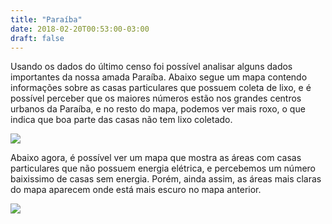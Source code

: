 ```yaml
---
title: "Paraíba"
date: 2018-02-20T00:53:00-03:00
draft: false
---
```


Usando os dados do último censo foi possível analisar alguns dados importantes da nossa amada Paraíba.
Abaixo segue um mapa contendo informações sobre as casas particulares que possuem coleta de lixo, e é possível perceber que os maiores números estão nos grandes centros urbanos da Paraíba, e no resto do mapa, podemos ver mais roxo, o que indica que boa parte das casas não tem lixo coletado.

<img src="/visualizacoes/post/static/paraiba-lixo.svg"></img>

Abaixo agora, é possível ver um mapa que mostra as áreas com casas particulares que não possuem energia elétrica, e percebemos um número baixissimo de casas sem energia. Porém, ainda assim, as áreas mais claras do mapa aparecem onde está mais escuro no mapa anterior.

<img src="/visualizacoes/post/static/paraiba-energia.svg"></img>
